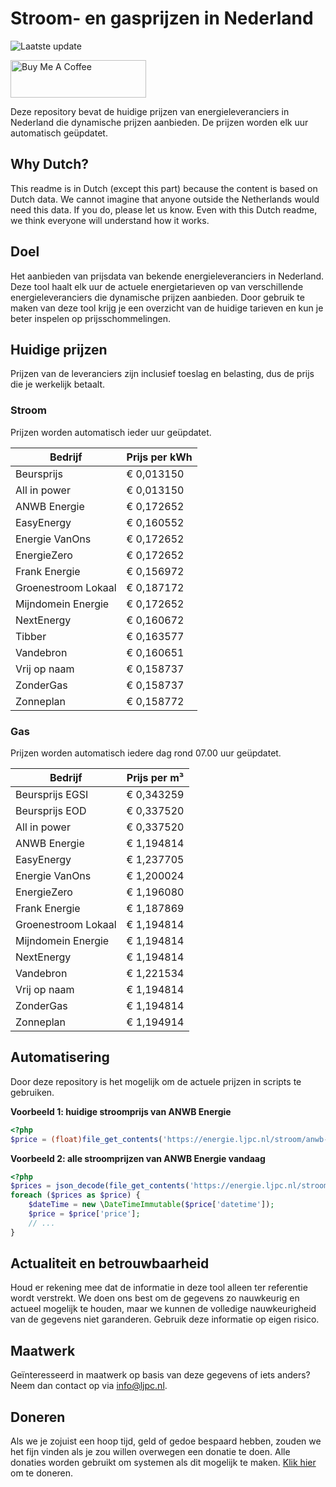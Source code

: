 # Stroom- en gasprijzen in Nederland

![Laatste update](https://img.shields.io/badge/laatste%20update-2025--07--15%2014%3A00%20CET-brightgreen)

<a href="https://www.buymeacoffee.com/Lars-" target="_blank"><img src="https://cdn.buymeacoffee.com/buttons/v2/default-orange.png" alt="Buy Me A Coffee" height="60" style="height: 60px !important;width: 217px !important;" ></a>

Deze repository bevat de huidige prijzen van energieleveranciers in Nederland die dynamische prijzen aanbieden. De prijzen worden elk uur automatisch geüpdatet.

## Why Dutch?

This readme is in Dutch (except this part) because the content is based on Dutch data. We cannot imagine that anyone outside the Netherlands would need this data. If you do, please let us know. Even with this Dutch readme, we think
everyone will understand how it works.

## Doel

Het aanbieden van prijsdata van bekende energieleveranciers in Nederland. Deze tool haalt elk uur de actuele energietarieven op van verschillende energieleveranciers die dynamische prijzen aanbieden. Door gebruik te maken van deze tool
krijg je een overzicht van de huidige tarieven en kun je beter inspelen op prijsschommelingen.

## Huidige prijzen

Prijzen van de leveranciers zijn inclusief toeslag en belasting, dus de prijs die je werkelijk betaalt.

### Stroom

Prijzen worden automatisch ieder uur geüpdatet.

 Bedrijf | Prijs per kWh 
---------|---------------
Beursprijs | € 0,013150
All in power | € 0,013150
ANWB Energie | € 0,172652
EasyEnergy | € 0,160552
Energie VanOns | € 0,172652
EnergieZero | € 0,172652
Frank Energie | € 0,156972
Groenestroom Lokaal | € 0,187172
Mijndomein Energie | € 0,172652
NextEnergy | € 0,160672
Tibber | € 0,163577
Vandebron | € 0,160651
Vrij op naam | € 0,158737
ZonderGas | € 0,158737
Zonneplan | € 0,158772


### Gas

Prijzen worden automatisch iedere dag rond 07.00 uur geüpdatet.

 Bedrijf | Prijs per m³ 
---------|--------------
Beursprijs EGSI | € 0,343259
Beursprijs EOD | € 0,337520
All in power | € 0,337520
ANWB Energie | € 1,194814
EasyEnergy | € 1,237705
Energie VanOns | € 1,200024
EnergieZero | € 1,196080
Frank Energie | € 1,187869
Groenestroom Lokaal | € 1,194814
Mijndomein Energie | € 1,194814
NextEnergy | € 1,194814
Vandebron | € 1,221534
Vrij op naam | € 1,194814
ZonderGas | € 1,194814
Zonneplan | € 1,194914


## Automatisering

Door deze repository is het mogelijk om de actuele prijzen in scripts te gebruiken.

**Voorbeeld 1: huidige stroomprijs van ANWB Energie**

```php
<?php
$price = (float)file_get_contents('https://energie.ljpc.nl/stroom/anwb-energie-nu.txt');

```

**Voorbeeld 2: alle stroomprijzen van ANWB Energie vandaag**

```php
<?php
$prices = json_decode(file_get_contents('https://energie.ljpc.nl/stroom/all-in-power-vandaag.json'),true);
foreach ($prices as $price) {
    $dateTime = new \DateTimeImmutable($price['datetime']);
    $price = $price['price'];
    // ...
}
```

## Actualiteit en betrouwbaarheid

Houd er rekening mee dat de informatie in deze tool alleen ter referentie wordt verstrekt. We doen ons best om de gegevens zo nauwkeurig en actueel mogelijk te houden, maar we kunnen de volledige nauwkeurigheid van de gegevens niet
garanderen. Gebruik deze informatie op eigen risico.

## Maatwerk

Geïnteresseerd in maatwerk op basis van deze gegevens of iets anders? Neem dan contact op
via [info@ljpc.nl](mailto:info@ljpc.nl?subject=Energie%20prijzen).

## Doneren

Als we je zojuist een hoop tijd, geld of gedoe bespaard hebben, zouden we het fijn vinden als je zou willen overwegen een
donatie te doen. Alle donaties worden gebruikt om systemen als dit mogelijk te
maken. [Klik hier](https://www.buymeacoffee.com/Lars-) om te doneren.
